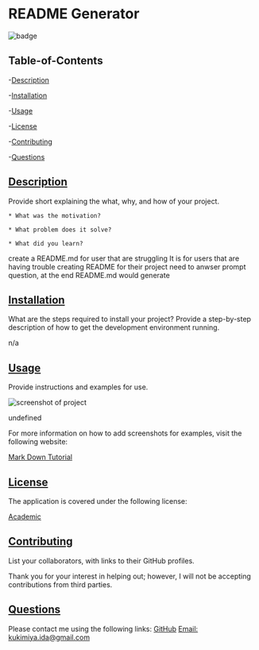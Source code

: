 
# README Generator

  ![badge](https://img.shields.io/badge/license-Academic-blue)

## Table-of-Contents

-[Description](#description)

-[Installation](#installation)

-[Usage](#usage)

-[License](#license)

-[Contributing](#contributing)

-[Questions](#questions)
  
## [Description](#table-of-contents)

  Provide short explaining the what, why, and how of your project.

    * What was the motivation?

    * What problem does it solve?

    * What did you learn?

  create a README.md for user that are struggling
  It is for users that are having trouble creating README for their project
  need to anwser prompt question, at the end README.md would generate

## [Installation](#table-of-contents)

  What are the steps required to install your project? Provide a step-by-step description of how to get the development environment running.

 n/a

## [Usage](#table-of-contents)

  Provide instructions and examples for use.

  ![screenshot of project](./screenshot.png)

  undefined

  For more information on how to add screenshots for examples, visit the following website:
  
  [Mark Down Tutorial](https://agea.github.io/tutorial.md/)  
  
## [License](#table-of-contents)

  The application is covered under the following license:
  
  [Academic](https://choosealicense.com/licenses/Academic)

## [Contributing](#table-of-contents)

  List your collaborators, with links to their GitHub profiles.
  
  Thank you for your interest in helping out; however, I will not be accepting contributions from third parties.  

## [Questions](#table-of-contents)

  Please contact me using the following links:
  [GitHub](https://github.com/https://github.com/idakukimiya)
  [Email: kukimiya.ida@gmail.com](mailto:kukimiya.ida@gmail.com)
